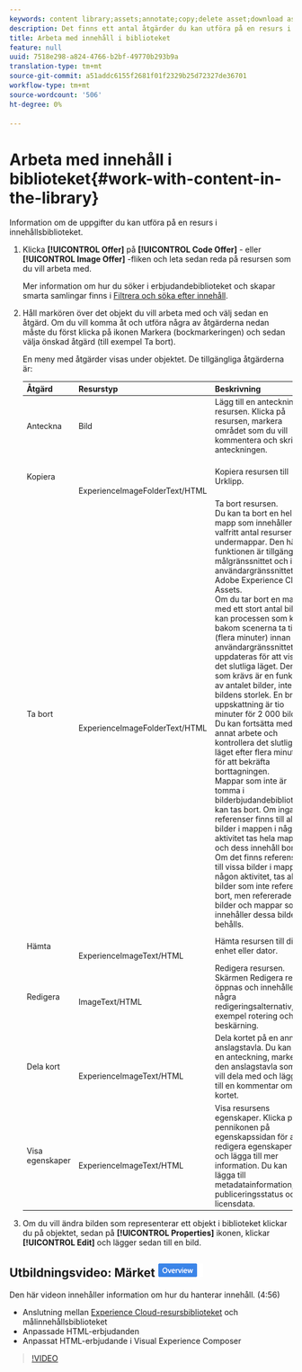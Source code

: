 ```yaml
---
keywords: content library;assets;annotate;copy;delete asset;download asset;edit content;share card;view content properties
description: Det finns ett antal åtgärder du kan utföra på en resurs i biblioteket.
title: Arbeta med innehåll i biblioteket
feature: null
uuid: 7518e298-a824-4766-b2bf-49770b293b9a
translation-type: tm+mt
source-git-commit: a51addc6155f2681f01f2329b25d72327de36701
workflow-type: tm+mt
source-wordcount: '506'
ht-degree: 0%

---
```



# Arbeta med innehåll i biblioteket{#work-with-content-in-the-library}

Information om de uppgifter du kan utföra på en resurs i innehållsbiblioteket.

1. Klicka **[!UICONTROL Offer]** på **[!UICONTROL Code Offer]** - eller **[!UICONTROL Image Offer]** -fliken och leta sedan reda på resursen som du vill arbeta med.

   Mer information om hur du söker i erbjudandebiblioteket och skapar smarta samlingar finns i [Filtrera och söka efter innehåll](../../c-experiences/c-manage-content/filter-and-search-content.md#concept_3B59B8F025BF4CEA82ECC5199D365276).

1. Håll markören över det objekt du vill arbeta med och välj sedan en åtgärd. Om du vill komma åt och utföra några av åtgärderna nedan måste du först klicka på ikonen Markera (bockmarkeringen) och sedan välja önskad åtgärd (till exempel Ta bort).

   En meny med åtgärder visas under objektet. De tillgängliga åtgärderna är:

   | Åtgärd | Resurstyp | Beskrivning |
   |--- |--- |--- |
   | Anteckna | Bild | Lägg till en anteckning till resursen. Klicka på resursen, markera området som du vill kommentera och skriv anteckningen. |
   | Kopiera | <br><br><br>ExperienceImageFolderText/HTML | Kopiera resursen till Urklipp. |
   | Ta bort | <br><br><br>ExperienceImageFolderText/HTML | Ta bort resursen.<br>Du kan ta bort en hel mapp som innehåller valfritt antal resurser och undermappar. Den här funktionen är tillgänglig i målgränssnittet och i användargränssnittet för Adobe Experience Cloud Assets.<br>Om du tar bort en mapp med ett stort antal bilder kan processen som körs bakom scenerna ta tid (flera minuter) innan användargränssnittet uppdateras för att visa det slutliga läget. Den tid som krävs är en funktion av antalet bilder, inte bildens storlek. En bra uppskattning är tio minuter för 2 000 bilder. Du kan fortsätta med annat arbete och kontrollera det slutliga läget efter flera minuter för att bekräfta borttagningen.<br> Mappar som inte är tomma i bilderbjudandebiblioteket kan tas bort. Om inga referenser finns till alla bilder i mappen i någon aktivitet tas hela mappen och dess innehåll bort. Om det finns referenser till vissa bilder i mappen i någon aktivitet, tas alla bilder som inte refereras bort, men refererade bilder och mappar som innehåller dessa bilder behålls. |
   | Hämta | <br><br>ExperienceImageText/HTML | Hämta resursen till din enhet eller dator. |
   | Redigera | <br>ImageText/HTML | Redigera resursen. Skärmen Redigera resurs öppnas och innehåller några redigeringsalternativ, till exempel rotering och beskärning. |
   | Dela kort | <br><br>ExperienceImageText/HTML | Dela kortet på en annan anslagstavla. Du kan rita en anteckning, markera den anslagstavla som du vill dela med och lägga till en kommentar om kortet. |
   | Visa egenskaper | <br><br>ExperienceImageText/HTML | Visa resursens egenskaper. Klicka på pennikonen på egenskapssidan för att redigera egenskaperna och lägga till mer information. Du kan lägga till metadatainformation, publiceringsstatus och licensdata. |

1. Om du vill ändra bilden som representerar ett objekt i biblioteket klickar du på objektet, sedan på **[!UICONTROL Properties]** ikonen, klickar **[!UICONTROL Edit]** och lägger sedan till en bild.

## Utbildningsvideo: Märket ![Översikt över innehållsdatabas](/help/assets/overview.png)

Den här videon innehåller information om hur du hanterar innehåll. (4:56)

* Anslutning mellan [Experience Cloud-resursbiblioteket](https://docs.adobe.com/content/help/en/core-services/interface/assets/creative-cloud.html) och målinnehållsbiblioteket
* Anpassade HTML-erbjudanden
* Anpassat HTML-erbjudande i Visual Experience Composer

>[!VIDEO](https://video.tv.adobe.com/v/17387)
